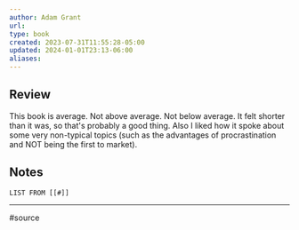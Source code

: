 ```yaml
---
author: Adam Grant
url: 
type: book
created: 2023-07-31T11:55:28-05:00
updated: 2024-01-01T23:13-06:00
aliases: 
---
```

## Review
This book is average. Not above average. Not below average. It felt shorter than it was, so that's probably a good thing. Also I liked how it spoke about some very non-typical topics (such as the advantages of procrastination and NOT being the first to market).

## Notes
```dataview
LIST FROM [[#]]
```

---
#source 